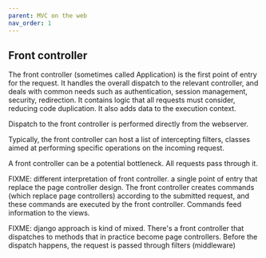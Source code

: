 ```yaml
---
parent: MVC on the web
nav_order: 1
---
```

Front controller
----------------

The front controller (sometimes called Application) is the first point of entry
for the request. It handles the overall dispatch to the relevant controller,
and deals with common needs such as authentication, session management,
security, redirection. It contains logic that all requests must consider,
reducing code duplication. It also adds data to the execution context.

Dispatch to the front controller is performed directly from the webserver.

Typically, the front controller can host a list of intercepting filters, classes aimed at
performing specific operations on the incoming request.

A front controller can be a potential bottleneck. All requests pass through it.

FIXME: different interpretation of front controller. a single point of entry that replace
the page controller design. The front controller creates commands (which replace page controllers)
according to the submitted request, and these commands are executed by the front controller.
Commands feed information to the views.

FIXME: django approach is kind of mixed. There's a front controller that dispatches to methods
that in practice become page controllers. Before the dispatch happens, the request is passed
through filters (middleware)


